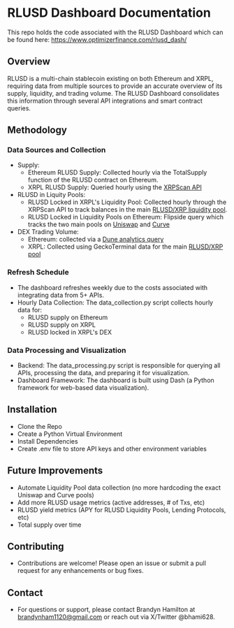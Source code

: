 # RLUSD Dashboard Documentation

This repo holds the code associated with the RLUSD Dashboard which can be found here: https://www.optimizerfinance.com/rlusd_dash/

## Overview

RLUSD is a multi-chain stablecoin existing on both Ethereum and XRPL, requiring data from multiple sources to provide an accurate overview of its supply, liquidity, and trading volume. The RLUSD Dashboard consolidates this information through several API integrations and smart contract queries.

## Methodology
### Data Sources and Collection
- Supply:
  - Ethereum RLUSD Supply: Collected hourly via the TotalSupply function of the RLUSD contract on Ethereum.
  - XRPL RLUSD Supply: Queried hourly using the [XRPScan API](https://docs.xrpscan.com/)
- RLUSD in Liquity Pools:
  - RLUSD Locked in XRPL's Liquidity Pool: Collected hourly through the XRPScan API to track balances in the main [RLUSD/XRP liquidity pool](https://www.geckoterminal.com/xrpl/pools/524C555344000000000000000000000000000000.rMxCKbEDwqr76QuheSUMdEGf4B9xJ8m5De_XRP).
  - RLUSD Locked in Liquidity Pools on Ethereum: Flipside query which tracks the two main pools on [Uniswap](https://www.geckoterminal.com/eth/pools/0xcc6d2f26d363836f85a42d249e145ec0320d3e55) and [Curve](https://www.geckoterminal.com/eth/pools/0xd001ae433f254283fece51d4acce8c53263aa186)
- DEX Trading Volume:
  - Ethereum: collected via a [Dune analytics query](https://dune.com/queries/4695750/7808654)
  - XRPL: Collected using GeckoTerminal data for the main [RLUSD/XRP pool](https://www.geckoterminal.com/xrpl/pools/524C555344000000000000000000000000000000.rMxCKbEDwqr76QuheSUMdEGf4B9xJ8m5De_XRP)
### Refresh Schedule
- The dashboard refreshes weekly due to the costs associated with integrating data from 5+ APIs.
- Hourly Data Collection: The data_collection.py script collects hourly data for:
  - RLUSD supply on Ethereum
  - RLUSD supply on XRPL
  - RLUSD locked in XRPL's DEX
### Data Processing and Visualization
- Backend: The data_processing.py script is responsible for querying all APIs, processing the data, and preparing it for visualization.
- Dashboard Framework: The dashboard is built using Dash (a Python framework for web-based data visualization).

## Installation
- Clone the Repo
- Create a Python Virtual Environment
- Install Dependencies
- Create .env file to store API keys and other environment variables

## Future Improvements
- Automate Liquidity Pool data collection (no more hardcoding the exact Uniswap and Curve pools)
- Add more RLUSD usage metrics (active addresses, # of Txs, etc)
- RLUSD yield metrics (APY for RLUSD Liquidity Pools, Lending Protocols, etc)
- Total supply over time

## Contributing
- Contributions are welcome!  Please open an issue or submit a pull request for any enhancements or bug fixes.

## Contact
- For questions or support, please contact Brandyn Hamilton at [brandynham1120@gmail.com](brandynham1120@gmail.com) or reach out via X/Twitter @bhami628.
